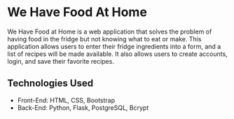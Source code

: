 # We Have Food At Home
We Have Food at Home is a web application that solves the problem of having food in the fridge but not knowing what to eat or make. This application allows users to enter their fridge ingredients into a form, and a list of recipes will be made available. It also allows users to create accounts, login, and save their favorite recipes.

## Technologies Used
* Front-End: HTML, CSS, Bootstrap
* Back-End: Python, Flask, PostgreSQL, Bcrypt



